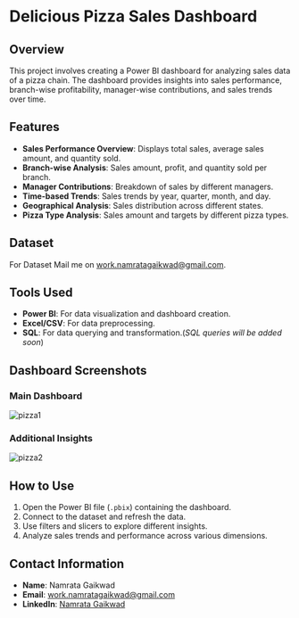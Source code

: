# Delicious Pizza Sales Dashboard

## Overview
This project involves creating a Power BI dashboard for analyzing sales data of a pizza chain. The dashboard provides insights into sales performance, branch-wise profitability, manager-wise contributions, and sales trends over time.

## Features
- **Sales Performance Overview**: Displays total sales, average sales amount, and quantity sold.
- **Branch-wise Analysis**: Sales amount, profit, and quantity sold per branch.
- **Manager Contributions**: Breakdown of sales by different managers.
- **Time-based Trends**: Sales trends by year, quarter, month, and day.
- **Geographical Analysis**: Sales distribution across different states.
- **Pizza Type Analysis**: Sales amount and targets by different pizza types.

## Dataset
For Dataset Mail me on work.namratagaikwad@gmail.com.

## Tools Used
- **Power BI**: For data visualization and dashboard creation.
- **Excel/CSV**: For data preprocessing.
- **SQL**: For data querying and transformation.(*SQL queries will be added soon*)

## Dashboard Screenshots
### Main Dashboard
![pizza1](https://github.com/user-attachments/assets/0176c844-357b-44b7-a0b3-46c5e295ae83)

### Additional Insights
![pizza2](https://github.com/user-attachments/assets/5ec35ee8-3486-49bc-b224-00ccb0bc9b4f)

## How to Use
1. Open the Power BI file (`.pbix`) containing the dashboard.
2. Connect to the dataset and refresh the data.
3. Use filters and slicers to explore different insights.
4. Analyze sales trends and performance across various dimensions.

## Contact Information
- **Name**: Namrata Gaikwad
- **Email**: [work.namratagaikwad@gmail.com](mailto:work.namratagaikwad@gmail.com )
- **LinkedIn**: [Namrata Gaikwad](https://www.linkedin.com/in/gaikwadnamrata/)

